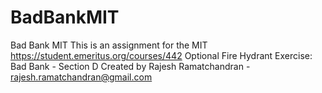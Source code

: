# BadBankMIT
Bad Bank MIT This is an assignment for the MIT https://student.emeritus.org/courses/442 Optional Fire Hydrant Exercise: Bad Bank - Section D Created by Rajesh Ramatchandran - rajesh.ramatchandran@gmail.com
